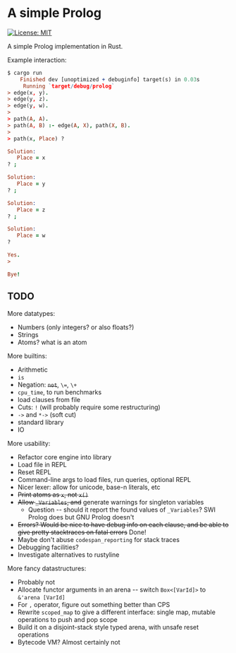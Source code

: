 # A simple Prolog

[![License: MIT](https://img.shields.io/badge/License-MIT-yellow.svg)](https://opensource.org/licenses/MIT)

A simple Prolog implementation in Rust.

Example interaction:

```prolog
$ cargo run
    Finished dev [unoptimized + debuginfo] target(s) in 0.03s
     Running `target/debug/prolog`
> edge(x, y).
> edge(y, z).
> edge(y, w).
> 
> path(A, A).
> path(A, B) :- edge(A, X), path(X, B).
> 
> path(x, Place) ?

Solution:
   Place = x
? ;

Solution:
   Place = y
? ;

Solution:
   Place = z
? ;

Solution:
   Place = w
? 

Yes.
> 

Bye!
```

## TODO

More datatypes:
 - Numbers (only integers? or also floats?)
 - Strings
 - Atoms? what is an atom

More builtins:
 - Arithmetic
 - `is`
 - Negation: ~~`not`~~, `\=`, `\+`
 - `cpu_time`, to run benchmarks
 - load clauses from file
 - Cuts: `!` (will probably require some restructuring)
 - `->` and `*->` (soft cut)
 - standard library
 - IO

More usability:
 - Refactor core engine into library
 - Load file in REPL
 - Reset REPL
 - Command-line args to load files, run queries, optional REPL
 - Nicer lexer: allow for unicode, base-n literals, etc
 - ~~Print atoms as `x`, not `x()`~~
 - ~~Allow `_Variables`, and~~ generate warnings for singleton variables
    * Question -- should it report the found values of `_Variables`? SWI Prolog
      does but GNU Prolog doesn't
 - ~~Errors? Would be nice to have debug info on each clause, and be able to
   give pretty stacktraces on fatal errors~~ Done!
 - Maybe don't abuse `codespan_reporting` for stack traces
 - Debugging facilities?
 - Investigate alternatives to rustyline

More fancy datastructures:
 - Probably not
 - Allocate functor arguments in an arena -- switch `Box<[VarId]>` to `&'arena [VarId]`
 - For `,` operator, figure out something better than CPS
 - Rewrite `scoped_map` to give a different interface: single map, mutable
   operations to push and pop scope
 - Build it on a disjoint-stack style typed arena, with unsafe reset operations
 - Bytecode VM? Almost certainly not

